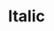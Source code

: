 ---
title: "Italic"

categories: ['']

tags: ['Italic']

arwords: 'الخط المائل'

arexps: []

enwords: ['Italic']

enexps: []

arlexicons: 'خ'

enlexicons: 'I'

authors: ['Ruqayya Roshdy']

translators: ['']

citations: 'تطبيقات الذكاء الاصطناعي في خدمة اللغة العربية'

sources: 'مركز الملك عبدالله بن عبدالعزيز الدولي لخدمة اللغة العربية'

word: "true"

slug: ""
---